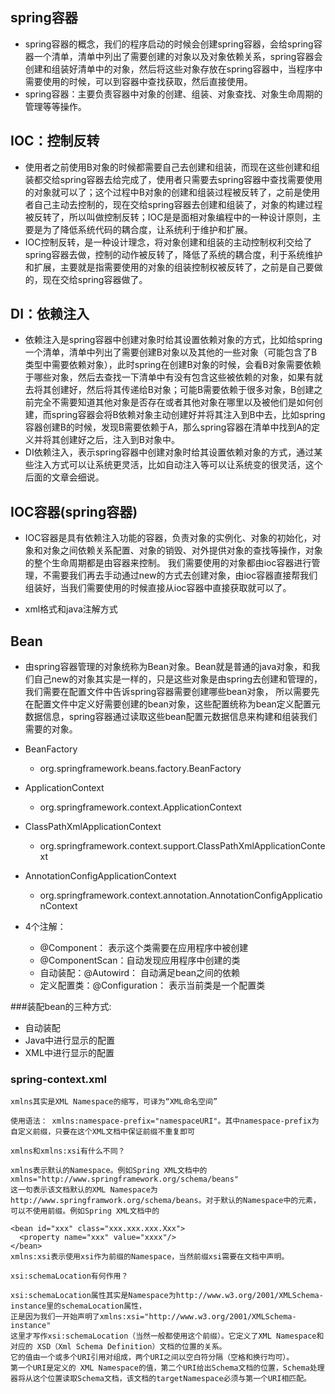 

## spring容器
+ spring容器的概念，我们的程序启动的时候会创建spring容器，会给spring容器一个清单，清单中列出了需要创建的对象以及对象依赖关系，spring容器会创建和组装好清单中的对象，然后将这些对象存放在spring容器中，当程序中需要使用的时候，可以到容器中查找获取，然后直接使用。
+ spring容器：主要负责容器中对象的创建、组装、对象查找、对象生命周期的管理等等操作。

## IOC：控制反转
+ 使用者之前使用B对象的时候都需要自己去创建和组装，而现在这些创建和组装都交给spring容器去给完成了，使用者只需要去spring容器中查找需要使用的对象就可以了；这个过程中B对象的创建和组装过程被反转了，之前是使用者自己主动去控制的，现在交给spring容器去创建和组装了，对象的构建过程被反转了，所以叫做控制反转；IOC是是面相对象编程中的一种设计原则，主要是为了降低系统代码的耦合度，让系统利于维护和扩展。
+ IOC控制反转，是一种设计理念，将对象创建和组装的主动控制权利交给了spring容器去做，控制的动作被反转了，降低了系统的耦合度，利于系统维护和扩展，主要就是指需要使用的对象的组装控制权被反转了，之前是自己要做的，现在交给spring容器做了。

## DI：依赖注入
+ 依赖注入是spring容器中创建对象时给其设置依赖对象的方式，比如给spring一个清单，清单中列出了需要创建B对象以及其他的一些对象（可能包含了B类型中需要依赖对象），此时spring在创建B对象的时候，会看B对象需要依赖于哪些对象，然后去查找一下清单中有没有包含这些被依赖的对象，如果有就去将其创建好，然后将其传递给B对象；可能B需要依赖于很多对象，B创建之前完全不需要知道其他对象是否存在或者其他对象在哪里以及被他们是如何创建，而spring容器会将B依赖对象主动创建好并将其注入到B中去，比如spring容器创建B的时候，发现B需要依赖于A，那么spring容器在清单中找到A的定义并将其创建好之后，注入到B对象中。
+ DI依赖注入，表示spring容器中创建对象时给其设置依赖对象的方式，通过某些注入方式可以让系统更灵活，比如自动注入等可以让系统变的很灵活，这个后面的文章会细说。


## IOC容器(spring容器)
+ IOC容器是具有依赖注入功能的容器，负责对象的实例化、对象的初始化，对象和对象之间依赖关系配置、对象的销毁、对外提供对象的查找等操作，对象的整个生命周期都是由容器来控制。
  我们需要使用的对象都由ioc容器进行管理，不需要我们再去手动通过new的方式去创建对象，由ioc容器直接帮我们组装好，当我们需要使用的时候直接从ioc容器中直接获取就可以了。

+ xml格式和java注解方式

## Bean
+ 由spring容器管理的对象统称为Bean对象。Bean就是普通的java对象，和我们自己new的对象其实是一样的，只是这些对象是由spring去创建和管理的，我们需要在配置文件中告诉spring容器需要创建哪些bean对象，
  所以需要先在配置文件中定义好需要创建的bean对象，这些配置统称为bean定义配置元数据信息，spring容器通过读取这些bean配置元数据信息来构建和组装我们需要的对象。

+ BeanFactory
    + org.springframework.beans.factory.BeanFactory
+ ApplicationContext
    + org.springframework.context.ApplicationContext
+ ClassPathXmlApplicationContext
    + org.springframework.context.support.ClassPathXmlApplicationContext
+ AnnotationConfigApplicationContext
    + org.springframework.context.annotation.AnnotationConfigApplicationContext

+ 4个注解：
    - @Component： 表示这个类需要在应用程序中被创建
    - @ComponentScan：自动发现应用程序中创建的类
    - 自动装配：@Autowird： 自动满足bean之间的依赖
    - 定义配置类：@Configuration： 表示当前类是一个配置类


###装配bean的三种方式:
- 自动装配
- Java中进行显示的配置
- XML中进行显示的配置





### spring-context.xml
```text
xmlns其实是XML Namespace的缩写，可译为“XML命名空间”

使用语法： xmlns:namespace-prefix="namespaceURI"。其中namespace-prefix为自定义前缀，只要在这个XML文档中保证前缀不重复即可

xmlns和xmlns:xsi有什么不同？

xmlns表示默认的Namespace。例如Spring XML文档中的
xmlns="http://www.springframework.org/schema/beans"
这一句表示该文档默认的XML Namespace为http://www.springframwork.org/schema/beans。对于默认的Namespace中的元素，可以不使用前缀。例如Spring XML文档中的

<bean id="xxx" class="xxx.xxx.xxx.Xxx">
  <property name="xxx" value="xxxx"/>
</bean>
xmlns:xsi表示使用xsi作为前缀的Namespace，当然前缀xsi需要在文档中声明。

xsi:schemaLocation有何作用？

xsi:schemaLocation属性其实是Namespace为http://www.w3.org/2001/XMLSchema-instance里的schemaLocation属性，
正是因为我们一开始声明了xmlns:xsi="http://www.w3.org/2001/XMLSchema-instance"
这里才写作xsi:schemaLocation（当然一般都使用这个前缀）。它定义了XML Namespace和对应的 XSD（Xml Schema Definition）文档的位置的关系。
它的值由一个或多个URI引用对组成，两个URI之间以空白符分隔（空格和换行均可）。
第一个URI是定义的 XML Namespace的值，第二个URI给出Schema文档的位置，Schema处理器将从这个位置读取Schema文档，该文档的targetNamespace必须与第一个URI相匹配。

```